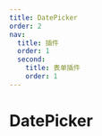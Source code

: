 ```yaml
---
title: DatePicker
order: 2
nav:
  title: 插件
  order: 1
  second:
    title: 表单插件
    order: 1
---
```


# DatePicker

<code src="./demos/index.tsx" ></code>
